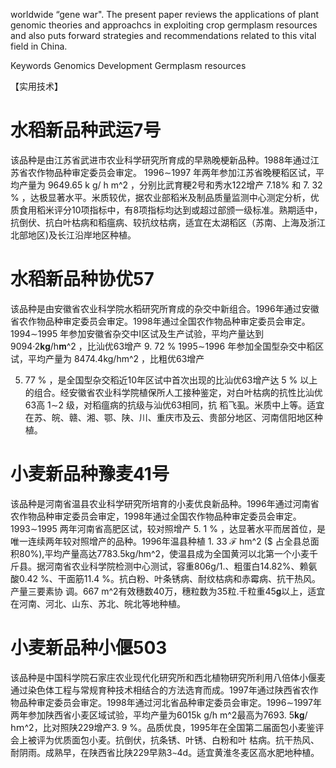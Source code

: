 worldwide “gene war". The present paper reviews the applications of plant genomic theories and approachcs in exploiting crop germplasm resources and also puts forward strategies and recommendations related to this vital field in China.

Keywords Genomics Development Germplasm resources

【实用技术】

# 水稻新品种武运7号

该品种是由江苏省武进市农业科学研究所育成的早熟晚梗新品种。1988年通过江苏省农作物品种审定委员会审定。 1996∼1997 年两年参加江苏省晚粳稻区试，平均产量为 9649.65 k g/ h m^2 ，分别比武育粳2号和秀水122增产 7.18% 和 7. 32 % ，达极显著水平。米质较优，据农业部稻米及制品质量监测中心测定分析，优质食用稻米评分10项指标中，有8项指标均达到或超过部颁一级标准。熟期适中，抗倒伏、抗白叶枯病和稻瘟病、较抗纹枯病，适宜在太湖稻区（苏南、上海及浙江北部地区)及长江沿岸地区种植。

# 水稻新品种协优57

该品种是由安徽省农业科学院水稻研究所育成的杂交中新组合。1996年通过安徽省农作物品种审定委员会审定。1998年通过全国农作物品种审定委员会审定。 1994∼1995 年参加安徽省杂交中I区试及生产试验，平均产量达到 9094·2𝐤𝐠/h𝐦^2 ，比汕优63增产 9. 72 %  1995∼1996 年参加全国型杂交中稻区试，平均产量为 8474.4kg/hm^2 ，比粗优63增产

5. 77 % ，是全国型杂交稻近10年区试中首次出现的比汕优63增产达 5 % 以上的组合。经安徽省农业科学院植保所人工接种鉴定，对白叶枯病的抗性比汕优63高 1∼2 级，对稻瘟病的抗级与汕优63相同，抗 稻飞虱。米质中上等。适宜在苏、皖、赣、湘、鄂、陕、川、重庆市及云、贵部分地区、河南信阳地区种植。

# 小麦新品种豫麦41号

该品种是河南省温县农业科学研究所培育的小麦优良新品种。1996年通过河南省农作物品种审定委员会审定，1998年通过全国农作物品种审定委员会审定。 1993∼1995 两年河南省高肥区试，较对照增产 5. 1 % ，达显著水平而居首位，是唯一连续两年较对照增产的品种。1996年温县种植 1. 33 ℱ  hm^2 ($ 占全县总面积80%),平均产量高达7783.5kg/hm^2，使温县成为全国黄河以北第一个小麦千斤县。据河南省农业科学院检测中心测试，容重806g/1.、粗蛋白14.82%、赖氨酸0.42 %、干面筋11.4 %。抗白粉、叶条锈病、耐纹枯病和赤霉病、抗干热风。产量三要素协 调。667 m^2有效穗数40万，穗粒数为35粒.千粒重45𝐠以上，适宜在河南、河北、山东、苏北、皖北等地种植。

# 小麦新品种小偃503

该品种是中国科学院石家庄农业现代化研究所和西北植物研究所利用八倍体小偃麦通过染色体工程与常规育种技术相结合的方法选育而成。1997年通过陕西省农作物品种审定委员会审定。1998年通过河北省品种审定委员会审定。1996∼1997年两年参加陕西省小麦区域试验，平均产量为6015k g/h m^2最高为7693. 5𝐤𝐠/𝗁𝗆^2，比对照陕229增产3. 9 %。品质优良，1995年在全国第二届面包小麦鉴评会上被评为优质面包小麦。抗倒伏，抗条锈、叶锈、白粉和叶 枯病。抗干热风、耐阴雨。成熟早，在陕西省比陕229早熟3∼4d。适宜黄淮冬麦区高水肥地种植。